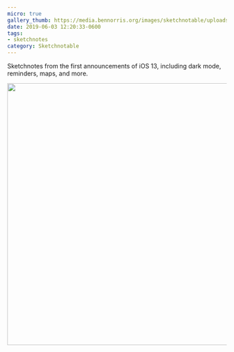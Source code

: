 ```yaml
---
micro: true
gallery_thumb: https://media.bennorris.org/images/sketchnotable/uploads/2019/778b089f01.jpg
date: 2019-06-03 12:20:33-0600
tags:
- sketchnotes
category: Sketchnotable
---
```


Sketchnotes from the first announcements of iOS 13, including dark mode, reminders, maps, and more.

<img src="https://media.bennorris.org/images/sketchnotable/uploads/2019/778b089f01.jpg" width="600" height="600" alt="" />